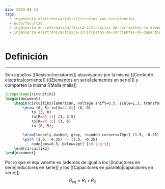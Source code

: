 ```yaml
---
dia: 2023-08-24
tags:
  - ingeniería-electrónica/intro/Circuitos-con-resistencias
  - nota/facultad
  - ingeniería-en-informática/fisica-2/Circuitos-de-corrientes-no-dependientes-del-tiempo
  - ingeniería-electrónica/fisica-2/Circuitos-de-corrientes-no-dependientes-del-tiempo
---
```

# Definición
---
Son aquellos [[Resistor|resistores]] atravesados por la misma [[Corriente eléctrica|corriente]] ([[Elementos en serie|elementos en serie]]) y comparten la misma [[Malla|malla]]

```tikz
\usepackage{circuitikz} 
\begin{document} 
	\begin{circuitikz}[american, voltage shift=0.5, scale=1.3, transform shape, thick]
		\draw (0, 5) to[V=$V_0$] (0, 0)
			to (3, 0)
			to[R=$R_2$] (3, 2.5)
			to[R=$R_1$] (3, 5)
			to (0, 5);

		\draw[loosely dashed, gray, rounded corners=10pt] (1.5, -0.25) rectangle (3.5, 5.25);
		\path (1.5, -0.25) -- (3.5, -0.25)
			node[pos=0.5, below=2pt] {$R_{eq}$};
	\end{circuitikz}
\end{document}
```

Por lo que el equivalente es (además de igual a los [[Inductores en serie|inductores en serie]] y los [[Capacitores en paralelo|capacitores en serie]]) $$ R_{eq} = R_1 + R_2 $$